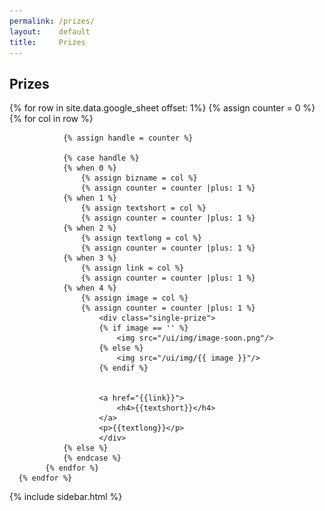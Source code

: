```yaml
---
permalink: /prizes/
layout:    default
title:     Prizes
---
```


<section>

<article>
<div id="prizes" class="main">
<h2 class="heading">Prizes</h2>
	 {% for row in site.data.google_sheet offset: 1%}
    	{% assign counter = 0 %}
      	{% for col in row %}
		
      			{% assign handle = counter %}

      			{% case handle %}
		  		{% when 0 %}
		   			{% assign bizname = col %}
		   			{% assign counter = counter |plus: 1 %}
				{% when 1 %}
		  			{% assign textshort = col %}
		  			{% assign counter = counter |plus: 1 %}
				{% when 2 %}
		   			{% assign textlong = col %}
		   			{% assign counter = counter |plus: 1 %}
		  		{% when 3 %}
		   			{% assign link = col %}
		   			{% assign counter = counter |plus: 1 %}
		     	{% when 4 %}
		  			{% assign image = col %}
		  			{% assign counter = counter |plus: 1 %}
						<div class="single-prize">
						{% if image == '' %}
							<img src="/ui/img/image-soon.png"/>
						{% else %}
							<img src="/ui/img/{{ image }}"/>	
						{% endif %}
						
						
						<a href="{{link}}">
							<h4>{{textshort}}</h4> 
						</a>
						<p>{{textlong}}</p>
						</div>
		  		{% else %}
				{% endcase %}
      		{% endfor %}
      {% endfor %}

</div>

<div class="sidebar">
{% include sidebar.html %}
</div>
</article>
</section>

